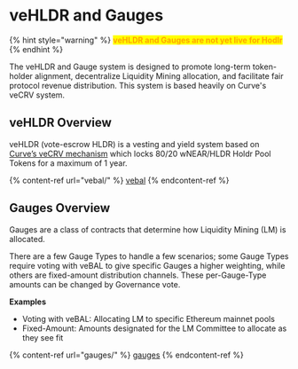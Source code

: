 # veHLDR and Gauges

{% hint style="warning" %}
<mark style="color:orange;">**veHLDR and Gauges are not yet live for Hodlr**</mark>
{% endhint %}

The veHLDR and Gauge system is designed to promote long-term token-holder alignment, decentralize Liquidity Mining allocation, and facilitate fair protocol revenue distribution. This system is based heavily on Curve's veCRV system.

## veHLDR Overview

veHLDR (vote-escrow HLDR) is a vesting and yield system based on [Curve’s veCRV mechanism](https://curve.readthedocs.io/dao-vecrv.html) which locks 80/20 wNEAR/HLDR Holdr Pool Tokens for a maximum of 1 year.

{% content-ref url="vebal/" %}
[vebal](vebal/)
{% endcontent-ref %}

## Gauges Overview

Gauges are a class of contracts that determine how Liquidity Mining (LM) is allocated.

There are a few Gauge Types to handle a few scenarios; some Gauge Types require voting with veBAL to give specific Gauges a higher weighting, while others are fixed-amount distribution channels. These per-Gauge-Type amounts can be changed by Governance vote.

**Examples**

* Voting with veBAL: Allocating LM to specific Ethereum mainnet pools
* Fixed-Amount: Amounts designated for the LM Committee to allocate as they see fit

{% content-ref url="gauges/" %}
[gauges](gauges/)
{% endcontent-ref %}
